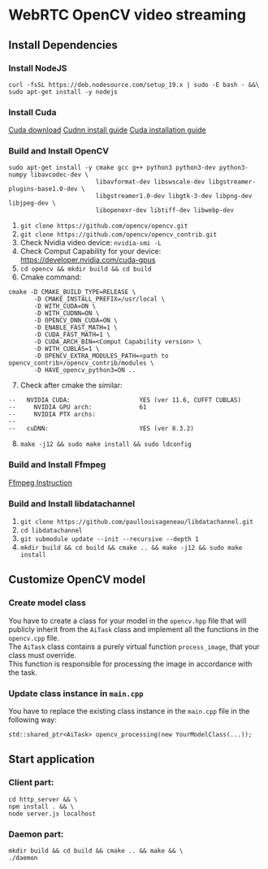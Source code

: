 # WebRTC OpenCV video streaming

## Install Dependencies

### Install NodeJS
```
curl -fsSL https://deb.nodesource.com/setup_19.x | sudo -E bash - &&\
sudo apt-get install -y nodejs
```

### Install Cuda

[Cuda download](https://developer.nvidia.com/cuda-downloads)
[Cudnn install guide](https://docs.nvidia.com/deeplearning/cudnn/install-guide/index.html)
[Cuda installation guide](https://docs.nvidia.com/cuda/cuda-installation-guide-linux/index.html)

### Build and Install OpenCV
```
sudo apt-get install -y cmake gcc g++ python3 python3-dev python3-numpy libavcodec-dev \
                        libavformat-dev libswscale-dev libgstreamer-plugins-base1.0-dev \
                        libgstreamer1.0-dev libgtk-3-dev libpng-dev libjpeg-dev \
                        libopenexr-dev libtiff-dev libwebp-dev
```
1. `git clone https://github.com/opencv/opencv.git`
2. `git clone https://github.com/opencv/opencv_contrib.git`
3. Check Nvidia video device: `nvidia-smi -L`
4. Check Comput Capability for your device: https://developer.nvidia.com/cuda-gpus
5. `cd opencv && mkdir build && cd build` 
6. Cmake command:
```
cmake -D CMAKE_BUILD_TYPE=RELEASE \
       -D CMAKE_INSTALL_PREFIX=/usr/local \
       -D WITH_CUDA=ON \                                                                                      
       -D WITH_CUDNN=ON \
       -D OPENCV_DNN_CUDA=ON \
       -D ENABLE_FAST_MATH=1 \
       -D CUDA_FAST_MATH=1 \
       -D CUDA_ARCH_BIN=<Comput Capability version> \
       -D WITH_CUBLAS=1 \
       -D OPENCV_EXTRA_MODULES_PATH=<path to opencv_contrib>/opencv_contrib/modules \
       -D HAVE_opencv_python3=ON .. 
```
7. Check after cmake the similar:
```
--   NVIDIA CUDA:                   YES (ver 11.6, CUFFT CUBLAS)
--     NVIDIA GPU arch:             61
--     NVIDIA PTX archs:
--
--   cuDNN:                         YES (ver 8.3.2)
```
8. `make -j12 && sudo make install && sudo ldconfig`

### Build and Install Ffmpeg

[Ffmpeg Instruction](https://trac.ffmpeg.org/wiki/CompilationGuide/Ubuntu)

### Build and Install libdatachannel

1. `git clone https://github.com/paullouisageneau/libdatachannel.git`
2. `cd libdatachannel`
3. `git submodule update --init --recursive --depth 1`
4. `mkdir build && cd build && cmake .. && make -j12 && sudo make install`

## Customize OpenCV model

### Create model class

You have to create a class for your model in the `opencv.hpp` file that will publicly inherit from the `AiTask` class and implement all the functions in the `opencv.cpp` file. \
The `AiTask` class contains a purely virtual function `process_image`, that your class must override.\
This function is responsible for processing the image in accordance with the task.

### Update class instance in `main.cpp`

You have to replace the existing class instance in the `main.cpp` file in the following way:
```
std::shared_ptr<AiTask> opencv_processing(new YourModelClass(...));
```

## Start application

### Client part:
```
cd http_server && \
npm install . && \
node server.js localhost
```

### Daemon part:
```
mkdir build && cd build && cmake .. && make && \
./daemon
```
